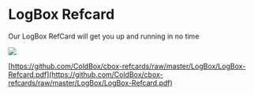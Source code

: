 # LogBox Refcard

Our LogBox RefCard will get you up and running in no time

![](../../images/logbox-refcard-150.png)

[https://github.com/ColdBox/cbox-refcards/raw/master/LogBox/LogBox-Refcard.pdf](https://github.com/ColdBox/cbox-refcards/raw/master/LogBox/LogBox-Refcard.pdf)
